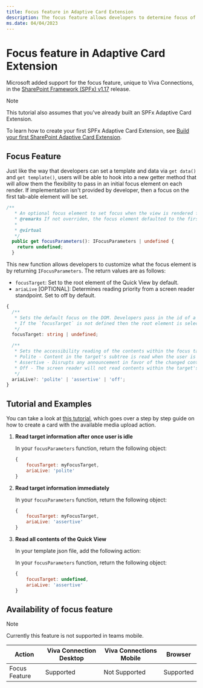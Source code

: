 ```yaml
---
title: Focus feature in Adaptive Card Extension
description: The focus feature allows developers to determine focus of elements in the Quick View.
ms.date: 04/04/2023
---
```

# Focus feature in Adaptive Card Extension

Microsoft added support for the focus feature, unique to Viva Connections, in the [SharePoint Framework (SPFx) v1.17](../../../release-1.17.md) release.

> [!NOTE]
> This tutorial also assumes that you've already built an SPFx Adaptive Card Extension.
>
> To learn how to create your first SPFx Adaptive Card Extension, see [Build your first SharePoint Adaptive Card Extension](../../get-started/build-first-sharepoint-adaptive-card-extension.md).

## Focus Feature

Just like the way that developers can set a template and data via `get data()` and `get template()`, users will be able to hook into a new getter method that will allow them the flexibility to pass in an initial focus element on each render. If implementation isn't provided by developer, then a focus on the first tab-able element will be set.

```typescript
/**
   * An optional focus element to set focus when the view is rendered for accessibility purposes.
   * @remarks If not overriden, the focus element defaulted to the first actionable element of the Quick View.
   *
   * @virtual
   */
  public get focusParameters(): IFocusParameters | undefined {
    return undefined;
  }
```

This new function allows developers to customize what the focus element is by returning `IFocusParameters`. The return values are as follows:

- `focusTarget`: Set to the root element of the Quick View by default.
- `ariaLive` [OPTIONAL]: Determines reading priority from a screen reader standpoint. Set to off by default.

```typescript
{
  /**
   * Sets the default focus on the DOM. Developers pass in the id of a unique element that is to attain focus within a Quick View.
   * If the `focusTarget` is not defined then the root element is selected.
   */
  focusTarget: string | undefined;

  /**
   * Sets the accessibility reading of the contents within the focus target.
   * Polite - Content in the target's subtree is read when the user is idle.
   * Assertive - Disrupts any announcement in favor of the changed contents within the target's subtree.
   * Off - The screen reader will not read contents within the target's subtree.
   */
  ariaLive?: 'polite' | 'assertive' | 'off';
}
```

## Tutorial and Examples

You can take a look at [this tutorial](./FocusFeatureTutorial.md), which goes over a step by step guide on how to create a card with the available media upload action.

1. **Read target information after once user is idle**

    In your `focusParameters` function, return the following object:

    ```javascript
    {
        focusTarget: myFocusTarget,
        ariaLive: 'polite'
    }
    ```

1. **Read target information immediately**

    In your `focusParameters` function, return the following object:

    ```javascript
    {
        focusTarget: myFocusTarget,
        ariaLive: 'assertive'
    }
    ```

1. **Read all contents of the Quick View**

    In your template json file, add the following action:

    In your `focusParameters` function, return the following object:

    ```javascript
    {
        focusTarget: undefined,
        ariaLive: 'assertive'
    }
    ```

## Availability of focus feature

> [!NOTE]
> Currently this feature is not supported in teams mobile.

   Action     | Viva Connection Desktop | Viva Connections Mobile |  Browser
------------- | ----------------------- | ----------------------- | ---------
Focus Feature | Supported               | Not Supported           | Supported
